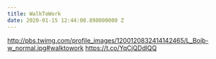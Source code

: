 ```yaml
---
title: WalkToWork
date: 2020-01-15 12:44:08.898000000 Z
---
```


 http://pbs.twimg.com/profile_images/1200120832414142465/L_Bojb-w_normal.jpg#walktowork https://t.co/YqCjQDdlQQ